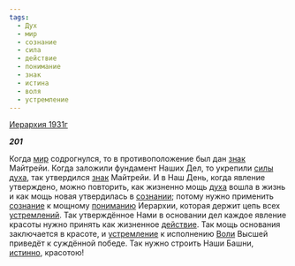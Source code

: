 ```yaml
---
tags:
  - Дух
  - мир
  - сознание
  - сила
  - действие
  - понимание
  - знак
  - истина
  - воля
  - устремление
---
```

[Иерархия 1931г](https://127.0.0.1:4002/agni/1931)

___201___

Когда [мир](../../../tags/#мир) содрогнулся, то в противоположение был дан [знак](../../../tags/#знак) Майтрейи. Когда заложили фундамент Наших Дел, то укрепили [силы](../../../tags/#сила) [духа](../../../tags/#Дух), так утвердился [знак](../../../tags/#знак) Майтрейи. И в Наш День, когда явление утверждено, можно повторить, как жизненно мощь [духа](../../../tags/#Дух) вошла в жизнь и как мощь новая утвердилась в [сознании](../../../tags/#[сознание](../../../tags/#сознание)); потому нужно применить [сознание](../../../tags/#сознание) к мощному [пониманию](../../../tags/#понимание) Иерархии, которая держит цепь всех [устремлений](../../../tags/#[устремление](../../../tags/#устремление)). Так утверждённое Нами в основании дел каждое явление красоты нужно принять как жизненное [действие](../../../tags/#действие). Так мощь основания заключается в красоте, и [устремление](../../../tags/#устремление) к исполнению [Воли](../../../tags/#воля) Высшей приведёт к суждённой победе. Так нужно строить Наши Башни, [истинно](../../../tags/#истина), красотою!   

